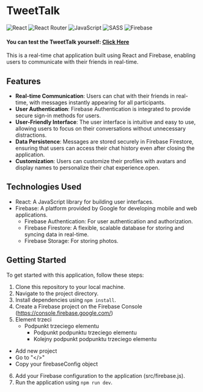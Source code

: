 # TweetTalk
![React](https://img.shields.io/badge/react-%2320232a.svg?style=for-the-badge&logo=react&logoColor=%2361DAFB)
![React Router](https://img.shields.io/badge/React_Router-CA4245?style=for-the-badge&logo=react-router&logoColor=white)
![JavaScript](https://img.shields.io/badge/javascript-%23323330.svg?style=for-the-badge&logo=javascript&logoColor=%23F7DF1E)
![SASS](https://img.shields.io/badge/SASS-hotpink.svg?style=for-the-badge&logo=SASS&logoColor=white)
![Firebase](https://img.shields.io/badge/firebase-%23039BE5.svg?style=for-the-badge&logo=firebase)

#### You can test the TweetTalk yourself: [Click Here](https://tweettalk.netlify.app)

This is a real-time chat application built using React and Firebase, enabling users to communicate with their friends in real-time.

## Features

- **Real-time Communication**: Users can chat with their friends in real-time, with messages instantly appearing for all participants.
- **User Authentication**: Firebase Authentication is integrated to provide secure sign-in methods for users.
- **User-Friendly Interface**: The user interface is intuitive and easy to use, allowing users to focus on their conversations without unnecessary distractions.
- **Data Persistence**: Messages are stored securely in Firebase Firestore, ensuring that users can access their chat history even after closing the application.
- **Customization**: Users can customize their profiles with avatars and display names to personalize their chat experience.open.

## Technologies Used

- React: A JavaScript library for building user interfaces.
- Firebase: A platform provided by Google for developing mobile and web applications.
  - Firebase Authentication: For user authentication and authorization.
  - Firebase Firestore: A flexible, scalable database for storing and syncing data in real-time.
  - Firebase Storage: For storing photos.

 ## Getting Started

To get started with this application, follow these steps:

1. Clone this repository to your local machine.
2. Navigate to the project directory.
3. Install dependencies using `npm install`.
4. Create a Firebase project on the Firebase Console (https://console.firebase.google.com/)
5. Element trzeci
   - Podpunkt trzeciego elementu
      - Podpunkt podpunktu trzeciego elementu
      - Kolejny podpunkt podpunktu trzeciego elementu
  - Add new project
  - Go to "</>"
  - Copy your firebaseConfig object
6. Add your Firebase configuration to the application (src/firebase.js).
7. Run the application using `npm run dev`.

